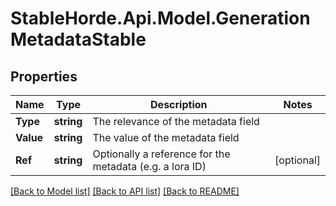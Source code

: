 # StableHorde.Api.Model.GenerationMetadataStable

## Properties

Name | Type | Description | Notes
------------ | ------------- | ------------- | -------------
**Type** | **string** | The relevance of the metadata field | 
**Value** | **string** | The value of the metadata field | 
**Ref** | **string** | Optionally a reference for the metadata (e.g. a lora ID) | [optional] 

[[Back to Model list]](../README.md#documentation-for-models) [[Back to API list]](../README.md#documentation-for-api-endpoints) [[Back to README]](../README.md)

